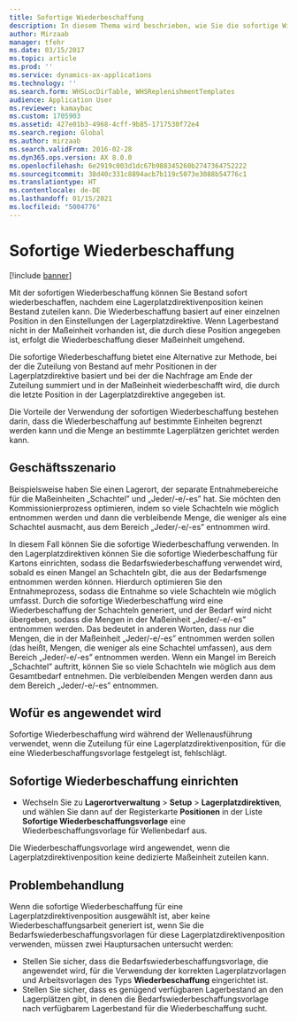 ```yaml
---
title: Sofortige Wiederbeschaffung
description: In diesem Thema wird beschrieben, wie Sie die sofortige Wiederbeschaffung verwenden können, um den Lagerbestand wieder zu ergänzen, wenn eine Lagerplatzdirektive keinen Bestand zuordnen kann.
author: Mirzaab
manager: tfehr
ms.date: 03/15/2017
ms.topic: article
ms.prod: ''
ms.service: dynamics-ax-applications
ms.technology: ''
ms.search.form: WHSLocDirTable, WHSReplenishmentTemplates
audience: Application User
ms.reviewer: kamaybac
ms.custom: 1705903
ms.assetid: 427e01b3-4968-4cff-9b85-1717530f72e4
ms.search.region: Global
ms.author: mirzaab
ms.search.validFrom: 2016-02-28
ms.dyn365.ops.version: AX 8.0.0
ms.openlocfilehash: 6e2919c003d1dc67b988345260b2747364752222
ms.sourcegitcommit: 38d40c331c8894acb7b119c5073e3088b54776c1
ms.translationtype: HT
ms.contentlocale: de-DE
ms.lasthandoff: 01/15/2021
ms.locfileid: "5004776"
---
```

# <a name="immediate-replenishment"></a>Sofortige Wiederbeschaffung

[!include [banner](../includes/banner.md)]

Mit der sofortigen Wiederbeschaffung können Sie Bestand sofort wiederbeschaffen, nachdem eine Lagerplatzdirektivenposition keinen Bestand zuteilen kann. Die Wiederbeschaffung basiert auf einer einzelnen Position in den Einstellungen der Lagerplatzdirektive. Wenn Lagerbestand nicht in der Maßeinheit vorhanden ist, die durch diese Position angegeben ist, erfolgt die Wiederbeschaffung dieser Maßeinheit umgehend.

Die sofortige Wiederbeschaffung bietet eine Alternative zur Methode, bei der die Zuteilung von Bestand auf mehr Positionen in der Lagerplatzdirektive basiert und bei der die Nachfrage am Ende der Zuteilung summiert und in der Maßeinheit wiederbeschafft wird, die durch die letzte Position in der Lagerplatzdirektive angegeben ist.

Die Vorteile der Verwendung der sofortigen Wiederbeschaffung bestehen darin, dass die Wiederbeschaffung auf bestimmte Einheiten begrenzt werden kann und die Menge an bestimmte Lagerplätzen gerichtet werden kann.

## <a name="business-scenario"></a>Geschäftsszenario

Beispielsweise haben Sie einen Lagerort, der separate Entnahmebereiche für die Maßeinheiten „Schachtel” und „Jeder/-e/-es” hat. Sie möchten den Kommissionierprozess optimieren, indem so viele Schachteln wie möglich entnommen werden und dann die verbleibende Menge, die weniger als eine Schachtel ausmacht, aus dem Bereich „Jeder/-e/-es” entnommen wird.

In diesem Fall können Sie die sofortige Wiederbeschaffung verwenden. In den Lagerplatzdirektiven können Sie die sofortige Wiederbeschaffung für Kartons einrichten, sodass die Bedarfswiederbeschaffung verwendet wird, sobald es einen Mangel an Schachteln gibt, die aus der Bedarfsmenge entnommen werden können. Hierdurch optimieren Sie den Entnahmeprozess, sodass die Entnahme so viele Schachteln wie möglich umfasst. Durch die sofortige Wiederbeschaffung wird eine Wiederbeschaffung der Schachteln generiert, und der Bedarf wird nicht übergeben, sodass die Mengen in der Maßeinheit „Jeder/-e/-es” entnommen werden. Das bedeutet in anderen Worten, dass nur die Mengen, die in der Maßeinheit „Jeder/-e/-es” entnommen werden sollen (das heißt, Mengen, die weniger als eine Schachtel umfassen), aus dem Bereich „Jeder/-e/-es” entnommen werden. Wenn ein Mangel im Bereich „Schachtel” auftritt, können Sie so viele Schachteln wie möglich aus dem Gesamtbedarf entnehmen. Die verbleibenden Mengen werden dann aus dem Bereich „Jeder/-e/-es” entnommen.

## <a name="where-it-applies"></a>Wofür es angewendet wird

Sofortige Wiederbeschaffung wird während der Wellenausführung verwendet, wenn die Zuteilung für eine Lagerplatzdirektivenposition, für die eine Wiederbeschaffungsvorlage festgelegt ist, fehlschlägt.

## <a name="set-up-immediate-replenishment"></a>Sofortige Wiederbeschaffung einrichten

- Wechseln Sie zu **Lagerortverwaltung** \> **Setup** \> **Lagerplatzdirektiven**, und wählen Sie dann auf der Registerkarte **Positionen** in der Liste **Sofortige Wiederbeschaffungsvorlage** eine Wiederbeschaffungsvorlage für Wellenbedarf aus.

Die Wiederbeschaffungsvorlage wird angewendet, wenn die Lagerplatzdirektivenposition keine dedizierte Maßeinheit zuteilen kann.

## <a name="troubleshooting"></a>Problembehandlung

Wenn die sofortige Wiederbeschaffung für eine Lagerplatzdirektivenposition ausgewählt ist, aber keine Wiederbeschaffungsarbeit generiert ist, wenn Sie die Bedarfswiederbeschaffungsvorlagen für diese Lagerplatzdirektivenposition verwenden, müssen zwei Hauptursachen untersucht werden:

- Stellen Sie sicher, dass die Bedarfswiederbeschaffungsvorlage, die angewendet wird, für die Verwendung der korrekten Lagerplatzvorlagen und Arbeitsvorlagen des Typs **Wiederbeschaffung** eingerichtet ist.
- Stellen Sie sicher, dass es genügend verfügbaren Lagerbestand an den Lagerplätzen gibt, in denen die Bedarfswiederbeschaffungsvorlage nach verfügbarem Lagerbestand für die Wiederbeschaffung sucht.
